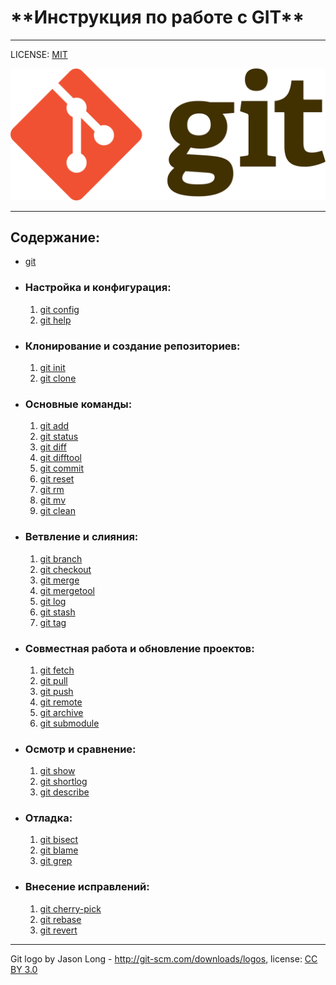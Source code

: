 # \*\*Инструкция по работе с GIT\*\*

---

LICENSE: [MIT](./license.md)

![](./assets/Git-logo.png)

---

## Содержание:

+ [git](./git.md)

+ ### Настройка и конфигурация:

  1. [git config](./config.md)
  1. [git help](./help.md)

+ ### Клонирование и создание репозиториев:

  1. [git init](./init.md)
  2. [git clone](./clone.md)

+ ### Основные команды:

  1. [git add](./add.md)
  2. [git status](./status.md)
  2. [git diff](./diff.md)
  2. [git difftool](./difftool)
  2. [git commit](./commit.md)
  2. [git reset](./reset.md)
  2. [git rm](./rm.md)
  2. [git mv](./mv.md)
  2. [git clean](./clean.md)

+ ### Ветвление и слияния:

  1. [git branch](./branch.md)
  2. [git checkout](./checkout.md)
  2. [git merge](./merge.md)
  2. [git mergetool](./mergetool.md)
  2. [git log](./log.md)
  2. [git stash](./stash.md)
  2. [git tag](./tag.md)

+ ### Совместная работа и обновление проектов:

  1. [git fetch](./fetch.md)
  2. [git pull](./pull.md)
  2. [git push](./push.md)
  2. [git remote](./remote.md)
  2. [git archive](./archive.md)
  2. [git submodule](./submodule.md)

+ ### Осмотр и сравнение:

  1. [git show](./show.md)
  2. [git shortlog](./shortlog.md)
  2. [git describe](./describe.md)

+ ### Отладка:

  1. [git bisect](./bisect.md)
  2. [git blame](./blame.md)
  2. [git grep](./grep.md)

+ ### Внесение исправлений:

  1. [git cherry-pick](./cherry-pick.md)
  2. [git rebase](./rebase.md)
  2. [git revert](./revert.md)

---

Git logo by Jason Long - http://git-scm.com/downloads/logos, license: [CC BY 3.0](https://creativecommons.org/licenses/by/3.0)

